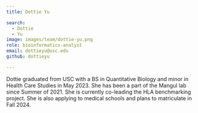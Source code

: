```yaml
---
title: Dottie Yu

search:
  - Dottie
  - Yu
image: images/team/dottie-yu.png
role: bioinformatics-analyst
email: dottieyu@usc.edu
github: dottieyu

---
```


Dottie graduated from USC with a BS in Quantitative Biology and minor in Health Care Studies in May 2023. She has been a part of the Mangul lab since Summer of 2021. She is currently co-leading the HLA benchmarking project. She is also applying to medical schools and plans to matriculate in Fall 2024.

